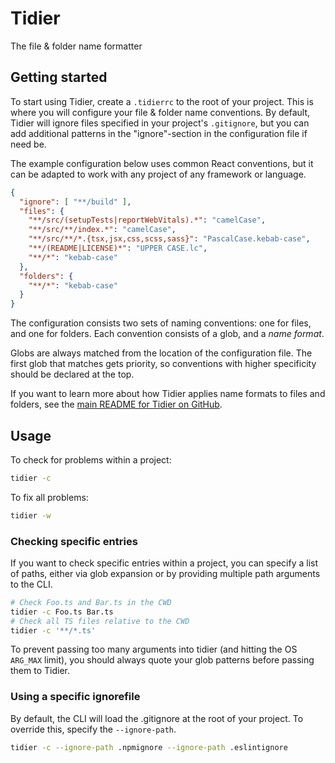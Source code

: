# Tidier

The file & folder name formatter

## Getting started

To start using Tidier, create a `.tidierrc` to the root of your project.
This is where you will configure your file & folder name conventions.
By default, Tidier will ignore files specified in your project's `.gitignore`,
but you can add additional patterns in the "ignore"-section in the configuration file if need be.

The example configuration below uses common React conventions,
but it can be adapted to work with any project of any framework or language.

```json
{
  "ignore": [ "**/build" ],
  "files": {
    "**/src/(setupTests|reportWebVitals).*": "camelCase",
    "**/src/**/index.*": "camelCase",
    "**/src/**/*.{tsx,jsx,css,scss,sass}": "PascalCase.kebab-case",
    "**/(README|LICENSE)*": "UPPER CASE.lc",
    "**/*": "kebab-case"
  },
  "folders": {
    "**/*": "kebab-case"
  }
}
```

The configuration consists two sets of naming conventions: one for files, and one for folders.
Each convention consists of a glob, and a _name format_.

Globs are always matched from the location of the configuration file. 
The first glob that matches gets priority, so conventions with higher specificity should be declared at the top.

If you want to learn more about how Tidier applies name formats to files and folders,
see the [main README for Tidier on GitHub](https://github.com/mausworks/tidier#tidier--names).

## Usage

To check for problems within a project:

```sh
tidier -c
```

To fix all problems:

```sh
tidier -w
```

### Checking specific entries

If you want to check specific entries within a project, 
you can specify a list of paths, either via glob expansion or by providing multiple path arguments to the CLI.

```sh
# Check Foo.ts and Bar.ts in the CWD
tidier -c Foo.ts Bar.ts
# Check all TS files relative to the CWD
tidier -c '**/*.ts'
```

To prevent passing too many arguments into tidier (and hitting the OS `ARG_MAX` limit),
you should always quote your glob patterns before passing them to Tidier.

### Using a specific ignorefile

By default, the CLI will load the .gitignore at the root of your project.
To override this, specify the `--ignore-path`.

```sh
tidier -c --ignore-path .npmignore --ignore-path .eslintignore
```
